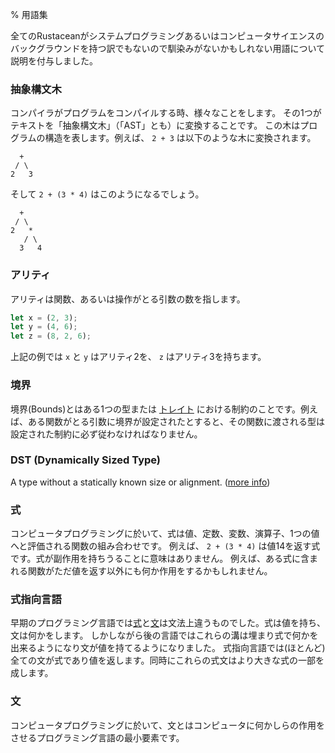 % 用語集
<!-- % Glossary -->

<!-- Not every Rustacean has a background in systems programming, nor in computer -->
<!-- science, so we've added explanations of terms that might be unfamiliar. -->
全てのRustaceanがシステムプログラミングあるいはコンピュータサイエンスのバックグラウンドを持つ訳でもないので馴染みがないかもしれない用語について説明を付与しました。

<!-- ### Abstract Syntax Tree -->
### 抽象構文木

<!-- When a compiler is compiling your program, it does a number of different things. -->
<!-- One of the things that it does is turn the text of your program into an -->
<!-- ‘abstract syntax tree’, or ‘AST’. This tree is a representation of the structure -->
<!-- of your program. For example, `2 + 3` can be turned into a tree: -->
コンパイラがプログラムをコンパイルする時、様々なことをします。
その1つがテキストを「抽象構文木」（「AST」とも）に変換することです。
この木はプログラムの構造を表します。例えば、 `2 + 3` は以下のような木に変換されます。

```text
  +
 / \
2   3
```

<!-- And `2 + (3 * 4)` would look like this: -->
そして `2 + (3 * 4)` はこのようになるでしょう。

```text
  +
 / \
2   *
   / \
  3   4
```

<!-- ### Arity -->
### アリティ

<!-- Arity refers to the number of arguments a function or operation takes. -->
アリティは関数、あるいは操作がとる引数の数を指します。

```rust
let x = (2, 3);
let y = (4, 6);
let z = (8, 2, 6);
```

<!-- In the example above `x` and `y` have arity 2. `z` has arity 3. -->
上記の例では `x` と `y` はアリティ2を、 `z` はアリティ3を持ちます。

<!-- ### Bounds -->
### 境界

<!-- Bounds are constraints on a type or [trait][traits]. For example, if a bound
is placed on the argument a function takes, types passed to that function
must abide by that constraint. -->
境界(Bounds)とはある1つの型または [トレイト][traits] における制約のことです。例えば、ある関数がとる引数に境界が設定されたとすると、その関数に渡される型は設定された制約に必ず従わなければなりません。

[traits]: traits.html

### DST (Dynamically Sized Type)

A type without a statically known size or alignment. ([more info][link])

[link]: ../nomicon/exotic-sizes.html#dynamically-sized-types-dsts

<!-- ### Expression -->
### 式

<!-- In computer programming, an expression is a combination of values, constants, -->
<!-- variables, operators and functions that evaluate to a single value. For example, -->
<!-- `2 + (3 * 4)` is an expression that returns the value 14. It is worth noting -->
<!-- that expressions can have side-effects. For example, a function included in an -->
<!-- expression might perform actions other than simply returning a value. -->
コンピュータプログラミングに於いて、式は値、定数、変数、演算子、1つの値へと評価される関数の組み合わせです。
例えば、 `2 + (3 * 4)` は値14を返す式です。式が副作用を持ちうることに意味はありません。
例えば、ある式に含まれる関数がただ値を返す以外にも何か作用をするかもしれません。



<!-- ### Expression-Oriented Language -->
### 式指向言語

<!-- In early programming languages, [expressions][expression] and -->
<!-- [statements][statement] were two separate syntactic categories: expressions had -->
<!-- a value and statements did things. However, later languages blurred this -->
<!-- distinction, allowing expressions to do things and statements to have a value. -->
<!-- In an expression-oriented language, (nearly) every statement is an expression -->
<!-- and therefore returns a value. Consequently, these expression statements can -->
<!-- themselves form part of larger expressions. -->
早期のプログラミング言語では[式][expression]と[文][statement]は文法上違うものでした。式は値を持ち、文は何かをします。
しかしながら後の言語ではこれらの溝は埋まり式で何かを出来るようになり文が値を持てるようになりました。
式指向言語では(ほとんど)全ての文が式であり値を返します。同時にこれらの式文はより大きな式の一部を成します。


<!-- [expression]: glossary.html#expression -->
<!-- [statement]: glossary.html#statement -->
[expression]: glossary.html#式
[statement]: glossary.html#文

<!-- ### Statement -->
### 文

<!-- In computer programming, a statement is the smallest standalone element of a -->
<!-- programming language that commands a computer to perform an action. -->
コンピュータプログラミングに於いて、文とはコンピュータに何かしらの作用をさせるプログラミング言語の最小要素です。
